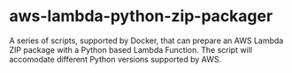 # aws-lambda-python-zip-packager
A series of scripts, supported by Docker, that can prepare an AWS Lambda ZIP package with a Python based Lambda Function. The script will accomodate different Python versions supported by AWS.
